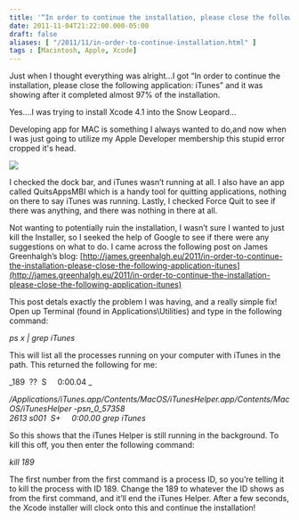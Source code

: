 ```yaml
---
title: '“In order to continue the installation, please close the following application: iTunes” : Xcode Menace'
date: 2011-11-04T21:22:00.000-05:00
draft: false
aliases: [ "/2011/11/in-order-to-continue-installation.html" ]
tags : [Macintosh, Apple, Xcode]
---
```


  

Just when I thought everything was alright…I got “In order to continue the installation, please close the following application: iTunes” and it was showing after it completed almost 97% of the installation.

  

Yes….I was trying to install Xcode 4.1 into the Snow Leopard…

Developing app for MAC is something I always wanted to do,and now when I was just going to utilize my Apple Developer membership this stupid error cropped it's head.  
  
  

![](http://bencollier.net/wp-content/uploads/2011/07/Screen-Shot-2011-07-20-at-23.12.03.png)

  

I checked the dock bar, and iTunes wasn’t running at all. I also have an app called QuitsAppsMBI which is a handy tool for quitting applications, nothing on there to say iTunes was running. Lastly, I checked Force Quit to see if there was anything, and there was nothing in there at all.  
  
  
Not wanting to potentially ruin the installation, I wasn’t sure I wanted to just kill the Installer, so I seeked the help of Google to see if there were any suggestions on what to do. I came across the following post on James Greenhalgh’s blog: [http://james.greenhalgh.eu/2011/in-order-to-continue-the-installation-please-close-the-following-application-itunes](http://james.greenhalgh.eu/2011/in-order-to-continue-the-installation-please-close-the-following-application-itunes)

  

This post detals exactly the problem I was having, and a really simple fix! Open up Terminal (found in Applications\\Utilities) and type in the following command:

  

_ps x | grep iTunes_

  

This will list all the processes running on your computer with iTunes in the path. This returned the following for me:

_189  ??  S     0:00.04 _

_/Applications/iTunes.app/Contents/MacOS/iTunesHelper.app/Contents/MacOS/iTunesHelper -psn\_0\_57358  
2613 s001  S+     0:00.00 grep iTunes_

  

So this shows that the iTunes Helper is still running in the background. To kill this off, you then enter the following command:

_kill 189_

  

The first number from the first command is a process ID, so you’re telling it to kill the process with ID 189. Change the 189 to whatever the ID shows as from the first command, and it’ll end the iTunes Helper. After a few seconds, the Xcode installer will clock onto this and continue the installation!